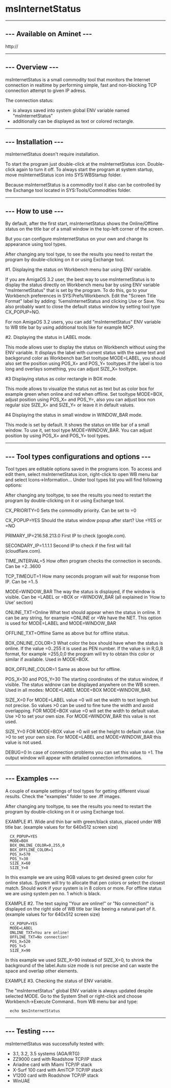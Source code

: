 # msInternetStatus

---------------------------
--- Available on Aminet ---
---------------------------
http://

----------------
--- Overview ---
----------------

msInternetStatus is a small commodity tool that monitors the Internet
connection in realtime by performing simple, fast and non-blocking
TCP connection attempt to given IP adress.

The connection status:
- is always saved into system global ENV variable named "msInternetStatus"
- additionally can be displayed as text or colored rectangle.

--------------------
--- Installation ---
--------------------

msInternetStatus doesn't require installation. 

To start the program just double-click at the msInternetStatus icon. 
Double-click again to turn it off. To always start the program at system startup,
move msInternetStatus icon into SYS:WBStartup folder.

Because msInternetStatus is a commodity tool it also can be controlled 
by the Exchange tool located in SYS:Tools/Commodities folder.

------------------
--- How to use ---
------------------

By default, after the first start, msInternetStatus shows the Online/Offline
status on the title bar of a small window in the top-left corner of the screen.

But you can configure msInternetStatus on your own 
and change its appearance using tool types.

After changing any tool type, to see the results you need to restart the program 
by double-clicking on it or using Exchange tool.

   #1. Displaying the status on Workbench menu bar using ENV variable.

   If you are AmigaOS 3.2 user, the best way to use msInternetStatus is to display
   the status directly on Workbench menu bar by using ENV variable "msInternetStatus"
   that is set by the program. To do this, go to your Workbench preferences
   in SYS:Prefs/Workbench. Edit the "Screen Title Format" label by adding:
   %emsInternetStatus and clicking Use or Save. You also probably want to close
   the default status window by setting tool type CX_POPUP=NO.

   For non AmigaOS 3.2 users, you can add "msInternetStatus" ENV variable
   to WB title bar by using additional tools like for example MCP.


   #2. Displaying the status in LABEL mode.

   This mode allows user to display the status on Workbench without using the ENV
   variable. It displays the label with current status with the same text
   and backgorund color as Workbench bar.Set tooltype MODE=LABEL, you should also
   set the position using POS_X= and POS_Y= tooltypes.If the label is too long
   and overlays something, you can adjust SIZE_X= tooltype.


   #3 Displaying status as color rectangle in BOX mode.

   This mode allows to visualize the status not as text but as color box
   for example green when online and red when offline.
   Set tooltype MODE=BOX, adjust position using POS_X= and POS_Y=,
   also you can adjust box non regular size SIZE_X= and SIZE_Y= or leave it
   in default values.


   #4 Displaying the status in small window in WINDOW_BAR mode.

   This mode is set by default. It shows the status on title bar of a small window.
   To use it, set tool type MODE=WINDOW_BAR. You can adjust position by using
   POS_X= and POS_Y= tool types.

--------------------------------------------
--- Tool types configurations and options ---
--------------------------------------------

Tool types are editable options saved in the programs icon. To access and edit them, 
select msInternetStatus icon, right-click to open WB menu bar and select 
Icons->Information... Under tool types list you will find following options:

After changing any tooltype, to see the results you need to restart the program 
by double-clicking on it or using Exchange tool.

   CX_PRIORITY=0
   Sets the commodity priority. Can be set to =0

   CX_POPUP=YES
   Should the status window popup after start? Use =YES or =NO

   PRIMARY_IP=216.58.213.0
   First IP to check (google.com).

   SECONDARY_IP=1.1.1.1
   Second IP to check if the first will fail (cloudflare.com).

   TIME_INTERVAL=5
   How often program checks the connection in seconds. Can be =2..3600

   TCP_TIMEOUT=1
   How many seconds program will wait for response from IP. Can be =1..5

   MODE=WINDOW_BAR
   The way the status is displayed, if the window is visible. 
   Can be =LABEL or =BOX or =WINDOW_BAR (all explained in 'How to Use' section)

   ONLINE_TXT=Online
   What text should appear when the status in online.
   It can be any string, for example =ONLINE or =We have the NET.
   This option is used for MODE=LABEL and MODE=WINDOW_BAR

   OFFLINE_TXT=Offline
   Same as above but for offline status.

   BOX_ONLINE_COLOR=3
   What color the box should have when the status is online.
   If the value =0..255 it is used as PEN number. 
   If the value is in R,G,B format, for example =255,0,0
   the program will try to obtain this color or similar if available.
   Used in MODE=BOX.

   BOX_OFFLINE_COLOR=1
   Same as above but for offline.

   POS_X=30 and POS_Y=30
   The starting coordinates of the status window, if visible.
   The status widnow can be displayed anywhere on the WB screen.
   Used in all modes: MODE=LABEL MODE=BOX MODE=WINDOW_BAR.

   SIZE_X=0
   For MODE=LABEL value =0 will set the width to text length but not precise. 
   So values >0 can be used to fine tune the width and avoid overlapping.
   FOR MODE=BOX value =0 will set the width to default value. Use >0 to set 
   your own size. For MODE=WINDOW_BAR this value is not used.

   SIZE_Y=0
   FOR MODE=BOX value =0 will set the height to default value. Use >0 to 
   set your own size. For MODE=LABEL and MODE=WINDOW_BAR this value is not used.

   DEBUG=0
   In case of connection problems you can set this value to =1. 
   The output window will appear with detailed connection informations. 

----------------
--- Examples ---
----------------

A couple of example settings of tool types for getting different visual results.
Check the "examples" folder to see .iff images.

After changing any tooltype, to see the results you need to restart the program 
by double-clicking on it or using Exchange tool.

   EXAMPLE #1. 
   Wide and thin bar with green/black status, placed under WB title bar.
   (example values for for 640x512 screen size)
   
      CX_POPUP=YES
      MODE=BOX
      BOX_ONLINE_COLOR=0,255,0
      BOX_OFFLINE_COLOR=1
      POS_X=570
      POS_Y=30
      SIZE_X=60
      SIZE_Y=8

   In this example we are using RGB values to get desired green color for online
   status. System will try to allocate that pen colors or select the closest match.
   Should work if your system is in 8 colors or more. For offline status we are
   using system pen no. 1 which is black.

   EXAMPLE #2.
   The text saying "Your are online!" or "No connection!" 
   is displayed on the right side of WB title bar like beeing a natural part of it.
   (example values for for 640x512 screen size)

      CX_POPUP=YES
      MODE=LABEL
      ONLINE_TXT=You are online!
      OFFLINE_TXT=No connection!
      POS_X=520
      POS_Y=5
      SIZE_X=90

   In this example we used SIZE_X=90 instead of SIZE_X=0, to shrink the background
   of the label.Auto size mode is not precise and can waste the space and overlap
   other elements.      

   EXAMPLE #3.
   Checking the status of ENV variable.

   The "msInternetStatus" global ENV variable is always updated despite selected MODE.
   Go to the System Shell or right-click and choose Workbench->Execute Command.. 
   from WB menu bar and type:
      
      echo $msInternetStatus

----------------
--- Testing ----
----------------

msInternetStatus was successfully tested with:

- 3.1, 3.2, 3.5 systems (AGA/RTG)
- ZZ9000 card with Roadshow TCP/IP stack
- Ariadne card with Miami TCP/IP stack
- X-Surf 100 card with AmiTCP TCP/IP stack
- V1200 card with Roadshow TCP/IP stack
- WinUAE


